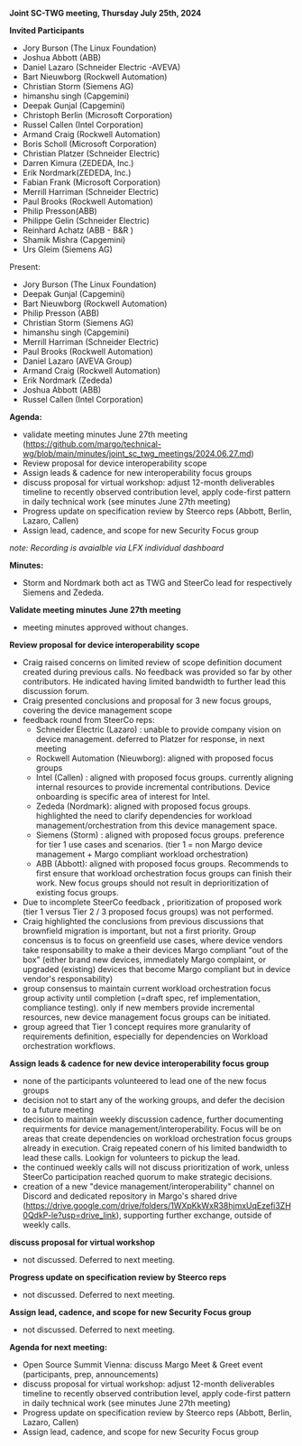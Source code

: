 **Joint SC-TWG meeting, Thursday July 25th, 2024** 

**Invited Participants**

* Jory Burson (The Linux Foundation)
* Joshua Abbott (ABB)
* Daniel Lazaro (Schneider Electric -AVEVA)
* Bart Nieuwborg (Rockwell Automation)
* Christian Storm (Siemens AG)
* himanshu singh (Capgemini)
* Deepak Gunjal (Capgemini)
* Christoph Berlin (Microsoft Corporation)
* Russel Callen (Intel Corporation)
* Armand Craig (Rockwell Automation)
* Boris Scholl (Microsoft Corporation)
* Christian Platzer (Schneider Electric)
* Darren Kimura (ZEDEDA, Inc.)
* Erik Nordmark(ZEDEDA, Inc.)
* Fabian Frank (Microsoft Corporation)
* Merrill Harriman (Schneider Electric)
* Paul Brooks (Rockwell Automation)
* Philip Presson(ABB)
* Philippe Gelin (Schneider Electric)
* Reinhard Achatz (ABB - B&R )
* Shamik Mishra (Capgemini)
* Urs Gleim (Siemens AG)

Present:
* Jory Burson (The Linux Foundation)
* Deepak Gunjal (Capgemini)
* Bart Nieuwborg (Rockwell Automation)
* Philip Presson (ABB)
* Christian Storm (Siemens AG)
* himanshu singh (Capgemini)
* Merrill Harriman (Schneider Electric)
* Paul Brooks (Rockwell Automation)
* Daniel Lazaro (AVEVA Group)
* Armand Craig (Rockwell Automation)
* Erik Nordmark (Zededa)
* Joshua Abbott (ABB)
* Russel Callen (Intel Corporation)

**Agenda:**

* validate meeting minutes June 27th meeting (https://github.com/margo/technical-wg/blob/main/minutes/joint_sc_twg_meetings/2024.06.27.md)
* Review proposal for device interoperability scope
* Assign leads & cadence for new interoperability focus groups 
* discuss proposal for virtual workshop: adjust 12-month deliverables timeline to recently observed contribution level, apply code-first pattern in daily technical work (see minutes June 27th meeting)
* Progress update on specification review by Steerco reps (Abbott, Berlin, Lazaro, Callen)
* Assign lead, cadence, and scope for new Security Focus group 

_note: Recording is avaialble via LFX individual dashboard_

**Minutes:**

* Storm and Nordmark both act as TWG and SteerCo lead for respectively Siemens and Zededa.

**Validate meeting minutes June 27th meeting**
* meeting minutes approved without changes.
  
**Review proposal for device interoperability scope**
* Craig raised concerns on limited review of scope definition document created during previous calls. No feedback was provided so far by other contributors. He indicated having limited bandwidth to further lead this discussion forum.
* Craig presented conclusions and proposal for 3 new focus groups, covering the device management scope 
* feedback round from SteerCo reps:
    * Schneider Electric (Lazaro) : unable to provide company vision on device management. deferred to Platzer for response, in next meeting
    * Rockwell Automation (Nieuwborg): aligned with proposed focus groups
    * Intel (Callen) : aligned with proposed focus groups. currently aligning internal resources to provide incremental contributions. Device onboarding is specific area of interest for Intel.
    * Zededa (Nordmark): aligned with proposed focus groups. highlighted the need to clarify dependencies for workload management/orchestration from this device management space.
    * Siemens (Storm) : aligned with proposed focus groups. preference for tier 1 use cases and scenarios. (tier 1  = non Margo device management + Margo compliant workload orchestration)
    * ABB (Abbott): aligned with proposed focus groups. Recommends to first ensure that workload orchestration focus groups can finish their work. New focus groups should not result in deprioritization of existing focus groups.
* Due to incomplete SteerCo feedback , prioritization of proposed work (tier 1 versus Tier 2 / 3 proposed focus groups) was not performed.
* Craig highlighted the conclusions from previous discussions that brownfield migration is important, but not a first priority. Group concensus is to focus on greenfield use cases, where device vendors take responsability to make a their devices Margo compliant "out of the box" (either brand new devices, immediately Margo complaint, or upgraded (existing) devices that become Margo compliant but in device vendor's responsability) 
* group consensus to maintain current workload orchestration focus group activity until completion (=draft spec, ref implementation, compliance testing). only if new members provide incremental resources, new device management focus groups can be initiated. 
* group agreed that Tier 1 concept requires more granularity of requirements definition, especially for dependencies on Workload orchestration workflows. 

**Assign leads & cadence for new device interoperability focus group**
* none of the participants volunteered to lead one of the new focus groups
* decision not to start any of the working groups, and defer the decision to a future meeting
* decision to maintain weekly discussion cadence, further documenting requirments for device management/interoperability. Focus will be on areas that create dependencies on workload orchestration focus groups already in execution. Craig repeated conern of his limited bandwidth to lead these calls. Lookign for volunteers to pickup the lead.
* the continued weekly calls will not discuss prioritization of work, unless SteerCo participation reached quorum to make strategic decisions.
* creation of a new  "device management/interoperability" channel on Discord and dedicated repository in Margo's shared drive (https://drive.google.com/drive/folders/1WXpKkWxR38hjmxUqEzefi3ZH0QdkP-le?usp=drive_link), supporting further exchange, outside of weekly calls. 


**discuss proposal for virtual workshop**
* not discussed. Deferred to next meeting.

**Progress update on specification review by Steerco reps**
* not discussed. Deferred to next meeting.

**Assign lead, cadence, and scope for new Security Focus group**
* not discussed. Deferred to next meeting.

**Agenda for next meeting:**
* Open Source Summit Vienna: discuss Margo Meet & Greet event (participants, prep, announcements)
* discuss proposal for virtual workshop: adjust 12-month deliverables timeline to recently observed contribution level, apply code-first pattern in daily technical work (see minutes June 27th meeting)
* Progress update on specification review by Steerco reps (Abbott, Berlin, Lazaro, Callen)
* Assign lead, cadence, and scope for new Security Focus group 
